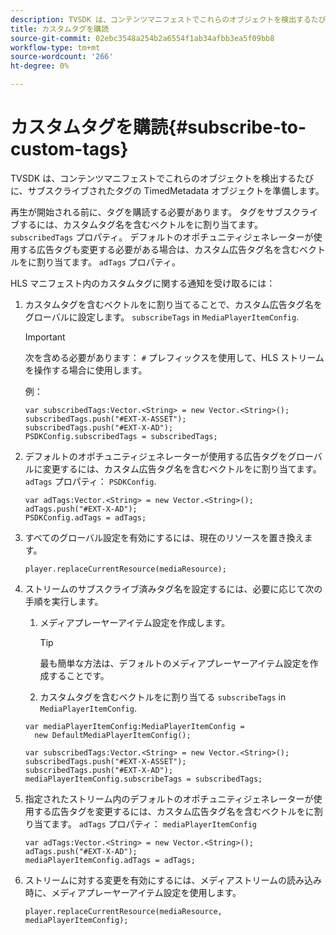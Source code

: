 ```yaml
---
description: TVSDK は、コンテンツマニフェストでこれらのオブジェクトを検出するたびに、サブスクライブされたタグの TimedMetadata オブジェクトを準備します。
title: カスタムタグを購読
source-git-commit: 02ebc3548a254b2a6554f1ab34afbb3ea5f09bb8
workflow-type: tm+mt
source-wordcount: '266'
ht-degree: 0%

---
```


# カスタムタグを購読{#subscribe-to-custom-tags}

TVSDK は、コンテンツマニフェストでこれらのオブジェクトを検出するたびに、サブスクライブされたタグの TimedMetadata オブジェクトを準備します。

再生が開始される前に、タグを購読する必要があります。
タグをサブスクライブするには、カスタムタグ名を含むベクトルをに割り当てます。 `subscribedTags` プロパティ。 デフォルトのオポチュニティジェネレーターが使用する広告タグも変更する必要がある場合は、カスタム広告タグ名を含むベクトルをに割り当てます。 `adTags` プロパティ。

HLS マニフェスト内のカスタムタグに関する通知を受け取るには：

1. カスタムタグを含むベクトルをに割り当てることで、カスタム広告タグ名をグローバルに設定します。 `subscribeTags` in `MediaPlayerItemConfig`.

   >[!IMPORTANT]
   >
   >次を含める必要があります： `#` プレフィックスを使用して、HLS ストリームを操作する場合に使用します。

   例：

   ```
   var subscribedTags:Vector.<String> = new Vector.<String>(); 
   subscribedTags.push("#EXT-X-ASSET"); 
   subscribedTags.push("#EXT-X-AD"); 
   PSDKConfig.subscribedTags = subscribedTags;
   ```

1. デフォルトのオポチュニティジェネレーターが使用する広告タグをグローバルに変更するには、カスタム広告タグ名を含むベクトルをに割り当てます。 `adTags` プロパティ： `PSDKConfig`.

   ```
   var adTags:Vector.<String> = new Vector.<String>(); 
   adTags.push("#EXT-X-AD"); 
   PSDKConfig.adTags = adTags; 
   ```

1. すべてのグローバル設定を有効にするには、現在のリソースを置き換えます。

   ```
   player.replaceCurrentResource(mediaResource);
   ```

1. ストリームのサブスクライブ済みタグ名を設定するには、必要に応じて次の手順を実行します。
   1. メディアプレーヤーアイテム設定を作成します。

      >[!TIP]
      >
      >最も簡単な方法は、デフォルトのメディアプレーヤーアイテム設定を作成することです。

   1. カスタムタグを含むベクトルをに割り当てる `subscribeTags` in `MediaPlayerItemConfig`.

   ```
   var mediaPlayerItemConfig:MediaPlayerItemConfig =  
     new DefaultMediaPlayerItemConfig(); 
   
   var subscribedTags:Vector.<String> = new Vector.<String>(); 
   subscribedTags.push("#EXT-X-ASSET"); 
   subscribedTags.push("#EXT-X-AD"); 
   mediaPlayerItemConfig.subscribeTags = subscribedTags;
   ```

1. 指定されたストリーム内のデフォルトのオポチュニティジェネレーターが使用する広告タグを変更するには、カスタム広告タグ名を含むベクトルをに割り当てます。 `adTags` プロパティ： `mediaPlayerItemConfig`

   ```
   var adTags:Vector.<String> = new Vector.<String>(); 
   adTags.push("#EXT-X-AD"); 
   mediaPlayerItemConfig.adTags = adTags;
   ```

1. ストリームに対する変更を有効にするには、メディアストリームの読み込み時に、メディアプレーヤーアイテム設定を使用します。

   ```
   player.replaceCurrentResource(mediaResource, mediaPlayerItemConfig);
   ```

